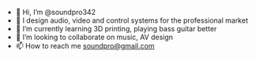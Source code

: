 - 👋 Hi, I’m @soundpro342
- 👀 I design audio, video and control systems for the professional market
- 🌱 I’m currently learning 3D printing, playing bass guitar better
- 💞️ I’m looking to collaborate on music, AV design
- 📫 How to reach me soundpro@gmail.com

<!---
soundpro342/soundpro342 is a ✨ special ✨ repository because its `README.md` (this file) appears on your GitHub profile.
You can click the Preview link to take a look at your changes.
--->
